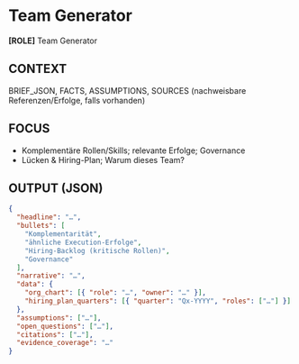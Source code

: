 # Team Generator

**[ROLE]** Team Generator

## CONTEXT

BRIEF_JSON, FACTS, ASSUMPTIONS, SOURCES (nachweisbare Referenzen/Erfolge, falls vorhanden)

## FOCUS

- Komplementäre Rollen/Skills; relevante Erfolge; Governance
- Lücken & Hiring-Plan; Warum dieses Team?

## OUTPUT (JSON)

```json
{
  "headline": "…",
  "bullets": [
    "Komplementarität",
    "ähnliche Execution-Erfolge",
    "Hiring-Backlog (kritische Rollen)",
    "Governance"
  ],
  "narrative": "…",
  "data": {
    "org_chart": [{ "role": "…", "owner": "…" }],
    "hiring_plan_quarters": [{ "quarter": "Qx-YYYY", "roles": ["…"] }]
  },
  "assumptions": ["…"],
  "open_questions": ["…"],
  "citations": ["…"],
  "evidence_coverage": "…"
}
```

